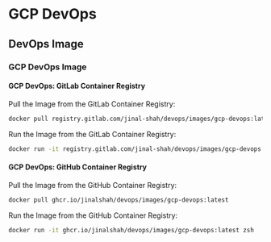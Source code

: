 # GCP DevOps

## DevOps Image

### GCP DevOps Image

#### GCP DevOps: GitLab Container Registry

Pull the Image from the GitLab Container Registry:

```bash
docker pull registry.gitlab.com/jinal-shah/devops/images/gcp-devops:latest
```

Run the Image from the GitLab Container Registry:

```bash
docker run -it registry.gitlab.com/jinal-shah/devops/images/gcp-devops:latest zsh
```

#### GCP DevOps: GitHub Container Registry

Pull the Image from the GitHub Container Registry:

```bash
docker pull ghcr.io/jinalshah/devops/images/gcp-devops:latest
```

Run the Image from the GitHub Container Registry:

```bash
docker run -it ghcr.io/jinalshah/devops/images/gcp-devops:latest zsh
```
